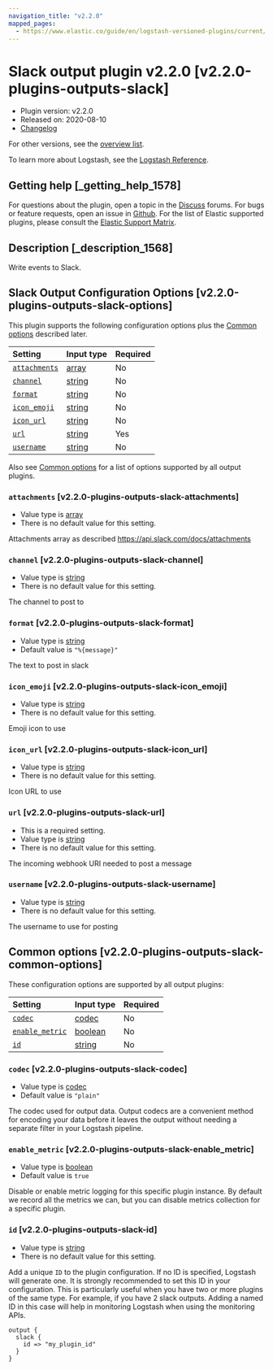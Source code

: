 ```yaml
---
navigation_title: "v2.2.0"
mapped_pages:
  - https://www.elastic.co/guide/en/logstash-versioned-plugins/current/v2.2.0-plugins-outputs-slack.html
---
```


# Slack output plugin v2.2.0 [v2.2.0-plugins-outputs-slack]

* Plugin version: v2.2.0
* Released on: 2020-08-10
* [Changelog](https://github.com/logstash-plugins/logstash-output-slack/blob/v2.2.0/CHANGELOG.md)

For other versions, see the [overview list](output-slack-index.md).

To learn more about Logstash, see the [Logstash Reference](https://www.elastic.co/guide/en/logstash/current/index.html).

## Getting help [_getting_help_1578]

For questions about the plugin, open a topic in the [Discuss](http://discuss.elastic.co) forums. For bugs or feature requests, open an issue in [Github](https://github.com/logstash-plugins/logstash-output-slack). For the list of Elastic supported plugins, please consult the [Elastic Support Matrix](https://www.elastic.co/support/matrix#matrix_logstash_plugins).

## Description [_description_1568]

Write events to Slack.

## Slack Output Configuration Options [v2.2.0-plugins-outputs-slack-options]

This plugin supports the following configuration options plus the [Common options](v2-2-0-plugins-outputs-slack.md#v2.2.0-plugins-outputs-slack-common-options) described later.

| Setting | Input type | Required |
| :- | :- | :- |
| [`attachments`](v2-2-0-plugins-outputs-slack.md#v2.2.0-plugins-outputs-slack-attachments) | [array](/lsr/value-types.md#array) | No |
| [`channel`](v2-2-0-plugins-outputs-slack.md#v2.2.0-plugins-outputs-slack-channel) | [string](/lsr/value-types.md#string) | No |
| [`format`](v2-2-0-plugins-outputs-slack.md#v2.2.0-plugins-outputs-slack-format) | [string](/lsr/value-types.md#string) | No |
| [`icon_emoji`](v2-2-0-plugins-outputs-slack.md#v2.2.0-plugins-outputs-slack-icon_emoji) | [string](/lsr/value-types.md#string) | No |
| [`icon_url`](v2-2-0-plugins-outputs-slack.md#v2.2.0-plugins-outputs-slack-icon_url) | [string](/lsr/value-types.md#string) | No |
| [`url`](v2-2-0-plugins-outputs-slack.md#v2.2.0-plugins-outputs-slack-url) | [string](/lsr/value-types.md#string) | Yes |
| [`username`](v2-2-0-plugins-outputs-slack.md#v2.2.0-plugins-outputs-slack-username) | [string](/lsr/value-types.md#string) | No |

Also see [Common options](v2-2-0-plugins-outputs-slack.md#v2.2.0-plugins-outputs-slack-common-options) for a list of options supported by all output plugins.

### `attachments` [v2.2.0-plugins-outputs-slack-attachments]

* Value type is [array](/lsr/value-types.md#array)
* There is no default value for this setting.

Attachments array as described <https://api.slack.com/docs/attachments>

### `channel` [v2.2.0-plugins-outputs-slack-channel]

* Value type is [string](/lsr/value-types.md#string)
* There is no default value for this setting.

The channel to post to

### `format` [v2.2.0-plugins-outputs-slack-format]

* Value type is [string](/lsr/value-types.md#string)
* Default value is `"%{message}"`

The text to post in slack

### `icon_emoji` [v2.2.0-plugins-outputs-slack-icon_emoji]

* Value type is [string](/lsr/value-types.md#string)
* There is no default value for this setting.

Emoji icon to use

### `icon_url` [v2.2.0-plugins-outputs-slack-icon_url]

* Value type is [string](/lsr/value-types.md#string)
* There is no default value for this setting.

Icon URL to use

### `url` [v2.2.0-plugins-outputs-slack-url]

* This is a required setting.
* Value type is [string](/lsr/value-types.md#string)
* There is no default value for this setting.

The incoming webhook URI needed to post a message

### `username` [v2.2.0-plugins-outputs-slack-username]

* Value type is [string](/lsr/value-types.md#string)
* There is no default value for this setting.

The username to use for posting

## Common options [v2.2.0-plugins-outputs-slack-common-options]

These configuration options are supported by all output plugins:

| Setting | Input type | Required |
| :- | :- | :- |
| [`codec`](v2-2-0-plugins-outputs-slack.md#v2.2.0-plugins-outputs-slack-codec) | [codec](/lsr/value-types.md#codec) | No |
| [`enable_metric`](v2-2-0-plugins-outputs-slack.md#v2.2.0-plugins-outputs-slack-enable_metric) | [boolean](/lsr/value-types.md#boolean) | No |
| [`id`](v2-2-0-plugins-outputs-slack.md#v2.2.0-plugins-outputs-slack-id) | [string](/lsr/value-types.md#string) | No |

### `codec` [v2.2.0-plugins-outputs-slack-codec]

* Value type is [codec](/lsr/value-types.md#codec)
* Default value is `"plain"`

The codec used for output data. Output codecs are a convenient method for encoding your data before it leaves the output without needing a separate filter in your Logstash pipeline.

### `enable_metric` [v2.2.0-plugins-outputs-slack-enable_metric]

* Value type is [boolean](/lsr/value-types.md#boolean)
* Default value is `true`

Disable or enable metric logging for this specific plugin instance. By default we record all the metrics we can, but you can disable metrics collection for a specific plugin.

### `id` [v2.2.0-plugins-outputs-slack-id]

* Value type is [string](/lsr/value-types.md#string)
* There is no default value for this setting.

Add a unique `ID` to the plugin configuration. If no ID is specified, Logstash will generate one. It is strongly recommended to set this ID in your configuration. This is particularly useful when you have two or more plugins of the same type. For example, if you have 2 slack outputs. Adding a named ID in this case will help in monitoring Logstash when using the monitoring APIs.

```
output {
  slack {
    id => "my_plugin_id"
  }
}
```
